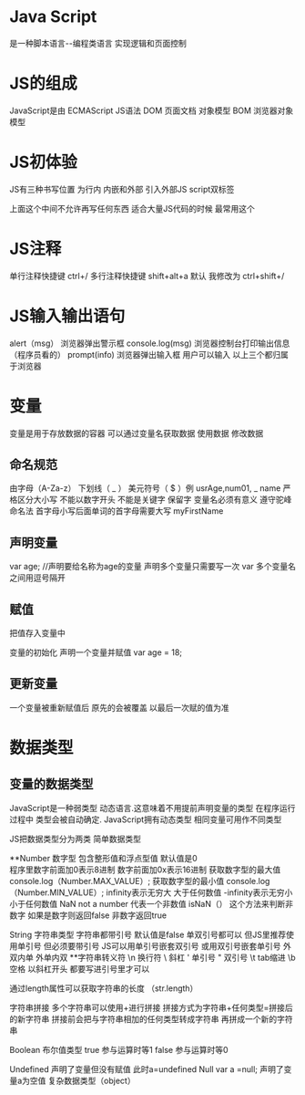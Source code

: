 # Java Script
是一种脚本语言--编程类语言
实现逻辑和页面控制

# JS的组成
JavaScript是由
ECMAScript   JS语法
DOM          页面文档 对象模型
BOM          浏览器对象模型

# JS初体验
JS有三种书写位置 为行内 内嵌和外部
引入外部JS script双标签
<script src="xx.js"></script>
上面这个中间不允许再写任何东西
适合大量JS代码的时候 最常用这个

# JS注释
单行注释快捷键 ctrl+/
多行注释快捷键 shift+alt+a 默认 我修改为 ctrl+shift+/

# JS输入输出语句
alert（msg）              浏览器弹出警示框
console.log(msg)          浏览器控制台打印输出信息（程序员看的）
prompt(info)              浏览器弹出输入框 用户可以输入
以上三个都归属于浏览器

# 变量
变量是用于存放数据的容器 可以通过变量名获取数据 使用数据 修改数据

## 命名规范
由字母（A-Za-z） 下划线（ _ ） 美元符号（ $ ）例 usrAge,num01, _ name
严格区分大小写
不能以数字开头
不能是关键字 保留字
变量名必须有意义
遵守驼峰命名法 首字母小写后面单词的首字母需要大写 myFirstName

## 声明变量
var age;  //声明要给名称为age的变量
声明多个变量只需要写一次 var 多个变量名之间用逗号隔开

## 赋值
把值存入变量中

变量的初始化
声明一个变量并赋值
var age = 18;

## 更新变量
一个变量被重新赋值后 原先的会被覆盖 以最后一次赋的值为准

# 数据类型

## 变量的数据类型
JavaScript是一种弱类型 动态语言.这意味着不用提前声明变量的类型 在程序运行过程中 类型会被自动确定.
JavaScript拥有动态类型 相同变量可用作不同类型

JS把数据类型分为两类
简单数据类型

**Number 数字型 包含整形值和浮点型值    默认值是0     
程序里数字前面加0表示8进制
数字前面加0x表示16进制
获取数字型的最大值
console.log（Number.MAX_VALUE）;
获取数字型的最小值
console.log（Number.MIN_VALUE）;
infinity表示无穷大 大于任何数值
-infinity表示无穷小 小于任何数值
NaN   not a number 代表一个非数值
isNaN（） 这个方法来判断非数字 如果是数字则返回false 非数字返回true

String   字符串类型 字符串都带引号   默认值是false
单双引号都可以 但JS里推荐使用单引号 但必须要带引号
JS可以用单引号嵌套双引号 或用双引号嵌套单引号
外双内单 外单内双
**字符串转义符
\n    换行符
\\    斜杠
\'    单引号
\"    双引号
\t    tab缩进
\b    空格
以斜杠开头 都要写进引号里才可以

通过length属性可以获取字符串的长度
（str.length）

字符串拼接
多个字符串可以使用+进行拼接 
拼接方式为字符串+任何类型=拼接后的新字符串
拼接前会把与字符串相加的任何类型转成字符串 再拼成一个新的字符串


Boolean     布尔值类型
true        参与运算时等1
false       参与运算时等0

Undefined   声明了变量但没有赋值 此时a=undefined
Null        var a =null; 声明了变量a为空值 
复杂数据类型（object）